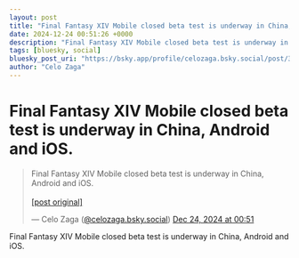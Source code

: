 ```yaml
---
layout: post
title: "Final Fantasy XIV Mobile closed beta test is underway in China, Android and iOS."
date: 2024-12-24 00:51:26 +0000
description: "Final Fantasy XIV Mobile closed beta test is underway in China, Android and iOS."
tags: [bluesky, social]
bluesky_post_uri: "https://bsky.app/profile/celozaga.bsky.social/post/3ldza3juz5k2o"
author: "Celo Zaga"
---
```


<h1 class="bluesky-post-title">Final Fantasy XIV Mobile closed beta test is underway in China, Android and iOS.</h1>


<blockquote class="bluesky-embed" data-bluesky-uri="at://did:plc:lmh6rennptq77inaztnovw4b/app.bsky.feed.post/3ldza3juz5k2o" data-bluesky-embed-color-mode="system">
<p lang="">Final Fantasy XIV Mobile closed beta test is underway in China, Android and iOS.<br><br><a href="https://bsky.app/profile/celozaga.bsky.social/post/3ldza3juz5k2o">[post original]</a></p>
&mdash; Celo Zaga (<a href="https://bsky.app/profile/did:plc:lmh6rennptq77inaztnovw4b">@celozaga.bsky.social</a>) <a href="https://bsky.app/profile/celozaga.bsky.social/post/3ldza3juz5k2o">Dec 24, 2024 at 00:51</a>
</blockquote>
<script async src="https://embed.bsky.app/static/embed.js" charset="utf-8"></script>


<p class="bluesky-post-description">Final Fantasy XIV Mobile closed beta test is underway in China, Android and iOS.</p>
